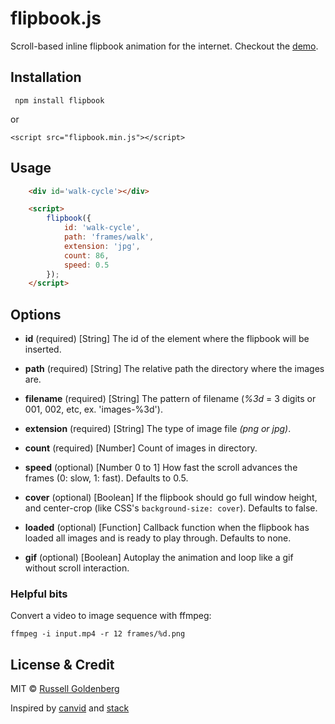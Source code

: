 # flipbook.js

Scroll-based inline flipbook animation for the internet. Checkout the [demo](https://russellgoldenberg.github.io/flipbook.js).


## Installation

``` npm install flipbook```

or 

``` <script src="flipbook.min.js"></script> ```



## Usage

``` html
	<div id='walk-cycle'></div>

	<script>
		flipbook({
			id: 'walk-cycle',
			path: 'frames/walk',
			extension: 'jpg',
			count: 86,
			speed: 0.5
		});
	</script>
```

## Options
* **id** (required)
	[String] The id of the element where the flipbook will be inserted.

* **path** (required)
	[String] The relative path the directory where the images are.

* **filename** (required)
	[String] The pattern of filename (*%3d* = 3 digits or 001, 002, etc, ex. 'images-%3d').

* **extension** (required)
	[String] The type of image file *(png or jpg)*.

* **count** (required)
	[Number] Count of images in directory.

* **speed** (optional)
	[Number 0 to 1] How fast the scroll advances the frames (0: slow, 1: fast). Defaults to 0.5.

* **cover** (optional)
	[Boolean] If the flipbook should go full window height, and center-crop (like CSS's `background-size: cover`). Defaults to false.

* **loaded** (optional)
	[Function] Callback function when the flipbook has loaded all images and is ready to play through. Defaults to none.

* **gif** (optional)
	[Boolean] Autoplay the animation and loop like a gif without scroll interaction.


### Helpful bits
Convert a video to image sequence with ffmpeg:

```ffmpeg -i input.mp4 -r 12 frames/%d.png ```


## License & Credit

MIT © [Russell Goldenberg](http://russellgoldenberg.com)

Inspired by [canvid](https://github.com/gka/canvid/blob/master/canvid.js) and [stack](https://github.com/mbostock/stack)
